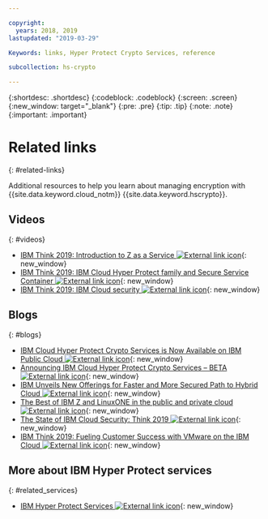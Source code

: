 ```yaml
---

copyright:
  years: 2018, 2019
lastupdated: "2019-03-29"

Keywords: links, Hyper Protect Crypto Services, reference

subcollection: hs-crypto

---
```


{:shortdesc: .shortdesc}
{:codeblock: .codeblock}
{:screen: .screen}
{:new_window: target="_blank"}
{:pre: .pre}
{:tip: .tip}
{:note: .note}
{:important: .important}

# Related links
{: #related-links}

Additional resources to help you learn about managing encryption with {{site.data.keyword.cloud_notm}} {{site.data.keyword.hscrypto}}.

## Videos
{: #videos}

- [IBM Think 2019: Introduction to Z as a Service ![External link icon](../../icons/launch-glyph.svg "External link icon")](https://www.ibm.com/events/think/watch/replay/120157283/){: new_window}
- [IBM Think 2019: IBM Cloud Hyper Protect family and Secure Service Container ![External link icon](../../icons/launch-glyph.svg "External link icon")](https://www.ibm.com/events/think/watch/replay/120171746/){: new_window}
- [IBM Think 2019: IBM Cloud security ![External link icon](../../icons/launch-glyph.svg "External link icon")](https://www.ibm.com/events/think/watch/replay/120118486/){: new_window}

## Blogs
{: #blogs}

- [IBM Cloud Hyper Protect Crypto Services is Now Available on IBM Public Cloud ![External link icon](../../icons/launch-glyph.svg "External link icon")](https://www.ibm.com/blogs/bluemix/2019/03/ibm-cloud-hyper-protect-crypto-services-is-now-available-on-ibm-public-cloud/){: new_window}
- [Announcing IBM Cloud Hyper Protect Crypto Services – BETA ![External link icon](../../icons/launch-glyph.svg "External link icon")](https://www.ibm.com/blogs/bluemix/2019/01/announcing-ibm-cloud-hyper-protect-crypto-services-beta/){: new_window}
- [IBM Unveils New Offerings for Faster and More Secured Path to Hybrid Cloud ![External link icon](../../icons/launch-glyph.svg "External link icon")](https://newsroom.ibm.com/2019-02-12-IBM-Unveils-New-Offerings-for-Faster-and-More-Secured-Path-to-Hybrid-Cloud){: new_window}
- [The Best of IBM Z and LinuxONE in the public and private cloud ![External link icon](../../icons/launch-glyph.svg "External link icon")](https://www.ibm.com/blogs/systems/the-best-of-ibm-z-and-linuxone-in-the-public-and-private-cloud/){: new_window}
- [The State of IBM Cloud Security: Think 2019 ![External link icon](../../icons/launch-glyph.svg "External link icon")](https://www.ibm.com/blogs/bluemix/2019/02/cloud-security-right/){: new_window}
- [IBM Think 2019: Fueling Customer Success with VMware on the IBM Cloud ![External link icon](../../icons/launch-glyph.svg "External link icon")](https://www.ibm.com/blogs/bluemix/2019/02/security-innovation-and-choice-for-vmware-on-ibm-cloud/){: new_window}

## More about IBM Hyper Protect services
{: #related_services}

- [IBM Hyper Protect Services ![External link icon](../../icons/launch-glyph.svg "External link icon")](https://www.ibm.com/cloud/hyper-protect-services){: new_window}
